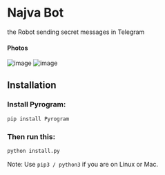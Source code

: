 # Najva Bot
the Robot sending secret messages in Telegram

#### Photos
![image](https://user-images.githubusercontent.com/62441713/120935749-7b334700-c719-11eb-8845-17300b1c3864.png)
![image](https://user-images.githubusercontent.com/62441713/120935630-fa744b00-c718-11eb-8e9d-663e34e04918.png)

## Installation

### Install Pyrogram: 
```bash
pip install Pyrogram
```

### Then run this: 
```bash
python install.py
```

Note: Use `pip3 / python3` if you are on Linux or Mac.
